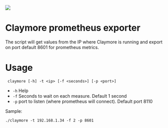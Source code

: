 ![](https://travis-ci.org/sdelrio/claymore-exporter.svg?branch=master)

# Claymore prometheus exporter

The script will get values from the IP where Claymore is running and export on port default 8601 for prometheus metrics.

# Usage

```
 claymore [-h] -t <ip> [-f <seconds>] [-p <port>]
```
- `-h` Help
- `-f` Seconds to wait on each measure. Default 1 second
- `-p` port to listen (where prometheus will connect). Default port 8110

Sample:
```
./claymore -t 192.168.1.34 -f 2 -p 8601
```

